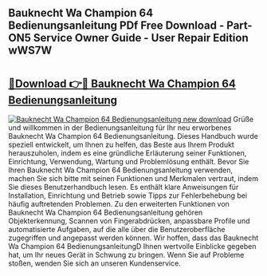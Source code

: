 ## Bauknecht Wa Champion 64 Bedienungsanleitung PDf Free Download - Part-ON5 Service Owner Guide - User Repair Edition wWS7W

# <h2><a href="http://df2hp7.blite.top/?on=Bauknecht+Wa+Champion+64+Bedienungsanleitung">🔗Download 👉🔴 Bauknecht Wa Champion 64 Bedienungsanleitung</a></h2>

[![Bauknecht Wa Champion 64 Bedienungsanleitung new download](https://i.imgur.com/lujVjoI.png)](http://df2hp7.blite.top/?on=Bauknecht+Wa+Champion+64+Bedienungsanleitung)
Grüße und willkommen in der Bedienungsanleitung für Ihr neu erworbenes Bauknecht Wa Champion 64 Bedienungsanleitung. Dieses Handbuch wurde speziell entwickelt, um Ihnen zu helfen, das Beste aus Ihrem Produkt herauszuholen, indem es eine gründliche Erläuterung seiner Funktionen, Einrichtung, Verwendung, Wartung und Problemlösung enthält. Bevor Sie Ihren Bauknecht Wa Champion 64 Bedienungsanleitung verwenden, machen Sie sich bitte mit seinen Funktionen und Merkmalen vertraut, indem Sie dieses Benutzerhandbuch lesen. Es enthält klare Anweisungen für Installation, Einrichtung und Betrieb sowie Tipps zur Fehlerbehebung bei häufig auftretenden Problemen. Zu den erweiterten Funktionen von Bauknecht Wa Champion 64 Bedienungsanleitung gehören Objekterkennung, Scannen von Fingerabdrücken, anpassbare Profile und automatisierte Aufgaben, auf die alle über die Benutzeroberfläche zugegriffen und angepasst werden können. Wir hoffen, dass das Bauknecht Wa Champion 64 BedienungsanleitungD Ihnen wertvolle Einblicke gegeben hat, um Ihr neues Gerät in Schwung zu bringen. Wenn Sie auf Probleme stoßen, wenden Sie sich an unseren Kundenservice.
